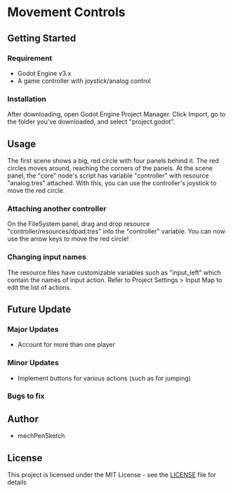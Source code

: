 # Movement Controls

## Getting Started

### Requirement
* Godot Engine v3.x
* A game controller with joystick/analog control

### Installation
After downloading, open Godot Engine Project Manager. Click Import, go to the folder you've downloaded, and select "project.godot".

## Usage
The first scene shows a big, red circle with four panels behind it. The red circles moves around, reaching the corners of the panels. At the scene panel, the "core" node's script has variable "controller" with resource "analog.tres" attached. With this, you can use the controller's joystick to move the red circle.

### Attaching another controller
On the FileSystem panel, drag and drop resource "controller/resources/dpad.tres" into the "controller" variable. You can now use the arrow keys to move the red circle!

### Changing input names
The resource files have customizable variables such as "input_left" which contain the names of input action. Refer to Project Settings > Input Map to edit the list of actions.

## Future Update

### Major Updates
* Account for more than one player

### Minor Updates
* Implement buttons for various actions (such as for jumping)

### Bugs to fix

## Author
* mechPenSketch

## License
This project is licensed under the MIT License - see the [LICENSE](LICENSE) file for details
